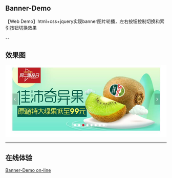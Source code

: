 ## Banner-Demo
【Web Demo】html+css+jquery实现banner图片轮播，左右按钮控制切换和索引按钮切换效果

--
## 效果图
![](img/screenshoot.jpg?raw=true)

---
##  在线体验
[Banner-Demo on-line](https://hoosson.github.io/demo/banner-demo.html)
